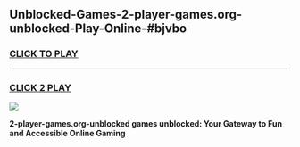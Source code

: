 
## Unblocked-Games-2-player-games.org-unblocked-Play-Online-#bjvbo
<h3>
<a href="https://premium.freeplayer.one?title=2-player-games.org-unblocked&ref=27F">CLICK TO PLAY</a></h3>
<hr>

<h3>
<a href="https://premium.freeplayer.one?title=2-player-games.org-unblocked&ref=27F">CLICK 2 PLAY</a>
  
</h3>

<a href="https://premium.freeplayer.one?title=2-player-games.org-unblocked&ref=27F"><img src="https://clearcache.store/games.png"></a>


**2-player-games.org-unblocked games unblocked: Your Gateway to Fun and Accessible Online Gaming**

